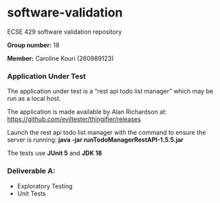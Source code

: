 # software-validation
ECSE 429 software validation repository

**Group number:** 18

**Member:** Caroline Kouri (260989123)

### Application Under Test

The application under test is a “rest api todo list manager” which may be run as a local host.

The application is made available by Alan Richardson at: https://github.com/eviltester/thingifier/releases


Launch the rest api todo list manager with the command to ensure the server is running: **java -jar runTodoManagerRestAPI-1.5.5.jar**

The tests use **JUnit 5** and **JDK 18**


### Deliverable A: 

- Exploratory Testing
- Unit Tests

